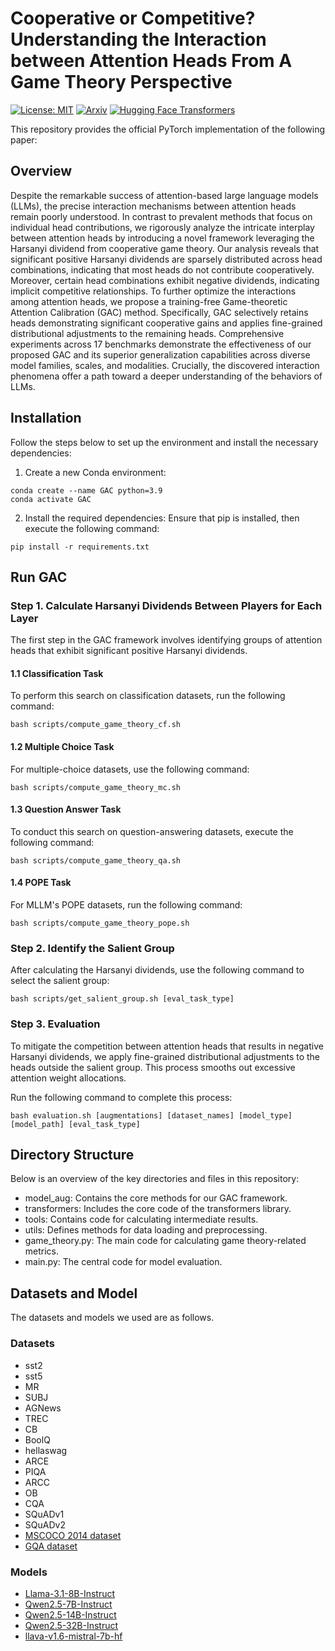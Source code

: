 # Cooperative or Competitive? Understanding the Interaction between Attention Heads From A Game Theory Perspective

[![License: MIT](https://img.shields.io/badge/License-MIT-g.svg)]()
[![Arxiv](https://img.shields.io/badge/arXiv-2505.17911-B21A1B)]()
[![Hugging Face Transformers](https://img.shields.io/badge/%F0%9F%A4%97-Transformers-blue)]()


This repository provides the official PyTorch implementation of the following paper: 

## Overview
Despite the remarkable success of attention-based large language models (LLMs), the precise interaction mechanisms between attention heads remain poorly understood.
In contrast to prevalent methods that focus on individual head contributions, we rigorously analyze the intricate interplay between attention heads by introducing a novel framework leveraging the Harsanyi dividend from cooperative game theory.
Our analysis reveals that significant positive Harsanyi dividends are sparsely distributed across head combinations, 
indicating that most heads do not contribute cooperatively. Moreover, certain head combinations exhibit negative dividends, indicating implicit competitive relationships. 
To further optimize the interactions among attention heads, 
we propose a training-free Game-theoretic Attention Calibration (GAC) method. 
Specifically, GAC selectively retains heads demonstrating significant cooperative gains and applies fine-grained distributional adjustments to the remaining heads.
Comprehensive experiments across 17 benchmarks demonstrate the effectiveness of our proposed GAC and its superior generalization capabilities across diverse model families, scales, and modalities.
Crucially, the discovered interaction phenomena offer a path toward a deeper understanding of the behaviors of LLMs.

## Installation

Follow the steps below to set up the environment and install the necessary dependencies:

1. Create a new Conda environment:

```
conda create --name GAC python=3.9
conda activate GAC
```

2. Install the required dependencies: Ensure that pip is installed, then execute the following command:

```
pip install -r requirements.txt
```

## Run GAC

### Step 1. Calculate Harsanyi Dividends Between Players for Each Layer

The first step in the GAC framework involves identifying groups of attention heads that exhibit significant positive Harsanyi dividends.

#### 1.1 Classification Task 
To perform this search on classification datasets, run the following command:

```
bash scripts/compute_game_theory_cf.sh
```

#### 1.2 Multiple Choice Task

For multiple-choice datasets, use the following command:

```
bash scripts/compute_game_theory_mc.sh
```

#### 1.3 Question Answer Task
To conduct this search on question-answering datasets, execute the following command:

```
bash scripts/compute_game_theory_qa.sh
```

#### 1.4 POPE Task
For MLLM's POPE datasets, run the following command:

```
bash scripts/compute_game_theory_pope.sh
```

### Step 2. Identify the Salient Group

After calculating the Harsanyi dividends, use the following command to select the salient group:

```
bash scripts/get_salient_group.sh [eval_task_type]
```

### Step 3. Evaluation

To mitigate the competition between attention heads that results in negative Harsanyi dividends, we apply fine-grained distributional adjustments to the heads outside the salient group. This process smooths out excessive attention weight allocations.

Run the following command to complete this process:

```
bash evaluation.sh [augmentations] [dataset_names] [model_type] [model_path] [eval_task_type]
```

## Directory Structure

Below is an overview of the key directories and files in this repository:

* model_aug:  Contains the core methods for our GAC framework.
* transformers: Includes the core code of the transformers library.
* tools: Contains code for calculating intermediate results.
* utils: Defines methods for data loading and preprocessing.
* game_theory.py: The main code for calculating game theory-related metrics.
* main.py: The central code for model evaluation.


## Datasets and Model

The datasets and models we used are as follows.

### Datasets
* sst2
* sst5
* MR
* SUBJ
* AGNews
* TREC
* CB
* BoolQ
* hellaswag
* ARCE
* PIQA
* ARCC
* OB
* CQA
* SQuADv1
* SQuADv2
* [MSCOCO 2014 dataset](https://cocodataset.org/#home)
* [GQA dataset](https://cs.stanford.edu/people/dorarad/gqa/download.html)

### Models

* [Llama-3.1-8B-Instruct
](https://huggingface.co/meta-llama/Llama-3.1-8B-Instruct)
* [Qwen2.5-7B-Instruct
](https://huggingface.co/Qwen/Qwen2.5-7B-Instruct)
* [Qwen2.5-14B-Instruct](https://huggingface.co/Qwen/Qwen2.5-14B-Instruct)
* [Qwen2.5-32B-Instruct
](https://huggingface.co/Qwen/Qwen2.5-32B-Instruct)
* [llava-v1.6-mistral-7b-hf](https://huggingface.co/llava-hf/llava-v1.6-mistral-7b-hf)
